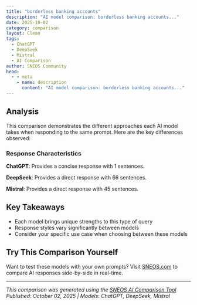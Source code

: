 ```yaml
---
title: "borderless banking accounts"
description: "AI model comparison: borderless banking accounts..."
date: 2025-10-02
category: comparison
layout: Clean
tags:
  - ChatGPT
  - DeepSeek
  - Mistral
  - AI Comparison
author: SNEOS Community
head:
  - - meta
    - name: description
      content: "AI model comparison: borderless banking accounts..."
---
```


<ChatComparison
  title="borderless banking accounts"
  prompt="borderless banking accounts"
  :responses='{"ChatGPT": "Borderless banking accounts refer to financial accounts that allow users to manage their finances seamlessly across international borders. These accounts cater to individuals and businesses engaged in global transactions, expatriates, freelancers, and digital nomads. Here are some key features and benefits typically associated with borderless banking accounts:\n\n### Key Features\n\n1. **Multi-Currency Capability**: These accounts often support multiple currencies, allowing users to hold and manage different currencies without the need for conversions.\n\n2. **Global Payment Solutions**: Many borderless banking accounts provide facilities for international wire transfers, enabling users to send and receive money globally with ease.\n\n3. **Access to Local Banking Services**: Some borderless accounts offer local bank account details in multiple countries, which can facilitate easier transactions and payments in those jurisdictions.\n\n4. **Low or No Fees**: They often come with lower transaction fees compared to traditional banks, especially for international transfers.\n\n5. **User-Friendly Technology**: Most borderless banking accounts provide a robust online platform or mobile application to manage accounts, view balances, and conduct transactions.\n\n6. **Integration with Financial Tools**: These accounts may integrate with accounting software and other financial tools to help users manage their finances more effectively.\n\n7. **Security Features**: Enhanced security protocols, such as two-factor authentication and encryption, are typically included to protect account information.\n\n### Popular Providers\n\n1. **Revolut**: Offers a multi-currency account with competitive exchange rates and no hidden fees for international transactions.\n \n2. **Wise (formerly TransferWise)**: Provides borderless banking features with multi-currency accounts and low-cost international money transfers.\n \n3. **N26**: A digital bank that offers international transactions with no foreign transaction fees.\n\n4. **Payoneer**: Famed for its global payment service, allowing freelancers and businesses to receive payments from clients worldwide.\n\n5. **Neat**: Provides borderless banking solutions for businesses, such as multi-currency accounts and the ability to hold funds in various currencies.\n\n### Use Cases\n\n- **Freelancers and Remote Workers**: Those who work with international clients can easily receive payments in different currencies without incurring high fees.\n \n- **Travelers and Expatriates**: Individuals living abroad can manage their finances and expenses in local currency without the hassle of multiple bank accounts.\n\n- **E-commerce Businesses**: Online sellers can benefit from easy management of payments and currency conversions.\n\n### Conclusion\n\nBorderless banking accounts are advantageous for anyone looking to simplify their financial management across different countries and currencies. They provide a convenient solution for global finance needs, minimizing fees and streamlining transactions. If you&#x27;re considering opening one, it&#x27;s essential to research various providers to find the best fit for your financial needs and usage patterns.", "DeepSeek": "Of course. \u0022Borderless banking accounts\u0022 refer to digital-first financial accounts designed to make managing money across different countries and currencies easier and cheaper.\n\nThey are a response to the high fees and slow processes of traditional international banking.\n\nHere\u2019s a comprehensive breakdown of what they are, how they work, key players, and things to consider.\n\n---\n\n### What is a Borderless Banking Account?\n\nAt its core, a borderless account is a multi-currency account that allows you to:\n* **Hold multiple currencies** (e.g., USD, EUR, GBP, JPY) in one account.\n* **Convert currencies** at the real, mid-market exchange rate (the rate you see on Google) with very low, transparent fees.\n* **Send and receive money internationally** much faster and cheaper than with a traditional bank.\n* **Get local bank details** in various countries, so you can get paid as if you had a local bank account there.\n\n### Key Features \u0026 How They Work\n\n1. **Multi-Currency Wallets:**\n * Your account isn\u0027t just in one currency. It has separate \u0022wallets\u0022 or \u0022pockets\u0022 for each currency you hold. You can keep money in Euros, pay someone in US Dollars, and receive a salary in British Pounds\u2014all within the same app.\n\n2. **International Transfers:**\n * **Low Fees:** Instead of the high wire transfer fees and poor exchange rates of traditional banks (which often include a 3-5% markup), borderless accounts typically charge a small, upfront percentage fee (e.g., 0.5%) or a flat fee.\n * **Speed:** Transfers are often completed within hours or a couple of days, compared to the 3-5 business days common with traditional international wires.\n\n3. **Local Bank Details:**\n * This is a killer feature. The provider gives you unique bank account details for a specific country.\n * **Example:** If you have a US client, you can give them your US account number and routing number. They can pay you in USD via a local ACH transfer (which is often free for them), and the money lands directly in your USD wallet. No international wire is needed.\n\n4. **Debit Cards:**\n * Most providers offer a debit card (physical or virtual) that you can use to spend in any currency you hold. If you have Euros in your account, you can pay in Euros with no fee. If you don\u0027t, it automatically converts your money at the real exchange rate.\n\n5. **Digital-First Experience:**\n * These are primarily app-based services with sleek interfaces, real-time notifications, and easy-to-understand fee structures.\n\n---\n\n### Top Providers in the Market\n\n| Provider | Best For | Key Features | Notable Points |\n| :--- | :--- | :--- | :--- |\n| **Wise (formerly TransferWise)** | The All-Rounder | **True mid-market exchange rates**, local bank details in 10\u002B countries, debit card. | The original pioneer. Often considered the gold standard for transparency and cost-effectiveness for transfers and conversions. |\n| **Revolut** | Frequent Travelers \u0026 Power Users | Multi-currency accounts, stock/commodity trading, cryptocurrency exchange, budgeting tools. | Offers various subscription plans (free to premium) with different perks like travel insurance and higher fee-free exchange limits. |\n| **Payoneer** | Freelancers \u0026 E-commerce | Mass payouts, receiving payments from marketplaces like Amazon \u0026 Airbnb, integration with platforms. | Very popular with online sellers and freelancers working with large US/European companies. |\n| **N26** (in EU) / **Monzo** (in UK) | Everyday Banking (within their region) | Simple, fee-free domestic banking with some international features. | While primarily \u0022neobanks\u0022 for their home regions, they offer competitive international spending and withdrawal features. |\n\n---\n\n### Who Are They For?\n\nBorderless accounts are ideal for:\n* **Freelancers \u0026 Remote Workers:** Getting paid by international clients without hefty wire transfer fees.\n* **Frequent Travelers \u0026 Digital Nomads:** Spending money abroad without foreign transaction fees and getting the best exchange rate.\n* **Expats \u0026 Immigrants:** Sending money back home to family quickly and affordably.\n* **Online Shoppers:** Paying for goods in foreign currencies without your bank\u0027s markup.\n* **Small Businesses \u0026 E-commerce Stores:** Managing international supplier payments and receiving customer payments from abroad.\n\n---\n\n### Pros and Cons\n\n#### **Advantages:**\n* **Cost-Effective:** Drastically lower fees for international transactions.\n* **Convenience:** Manage multiple currencies in one place.\n* **Speed:** Faster international payments.\n* **Transparency:** Clear, upfront fees with no hidden markups on exchange rates.\n* **User-Friendly:** Modern apps and easy-to-use platforms.\n\n#### **Disadvantages and Considerations:**\n* **Not a Full Replacement for a Traditional Bank:** They often lack certain services like mortgages, personal loans, investment advisory, or extensive branch networks.\n* **Regulation and Insurance:** While most are regulated (e.g., Wise is regulated as an electronic money institution in various countries), deposit protection can be different from traditional banks. In the EU/UK, funds are \u0022safeguarded,\u0022 but it\u0027s not the same as the government-backed insurance like the US FDIC or UK FSCS. **Always check how your money is protected.**\n* **Limits:** There can be limits on free ATM withdrawals, currency conversions, or transfer amounts.\n* **Customer Support:** Can sometimes be slower or entirely digital (chat/email only) compared to a local bank branch.\n\n### Final Verdict\n\n**Borderless banking accounts are a powerful financial tool for a globalized world.** They solve a specific, painful, and expensive problem with traditional banking.\n\nFor most people, the best strategy is to use a **hybrid approach**:\n* Keep your primary **traditional bank account** for your salary, local direct debits, loans, and in-person services.\n* Use a **borderless account** specifically for all your international needs: receiving foreign payments, traveling, and sending money abroad.\n\nBefore choosing one, compare the fees, supported currencies, and specific features (like which local bank details they offer) to find the best fit for your lifestyle.", "Mistral": "Borderless banking accounts, often referred to as global or international banking accounts, are designed to facilitate financial transactions across different countries and currencies. These accounts are particularly useful for individuals and businesses that operate internationally, such as expatriates, freelancers, digital nomads, and companies with global operations. Here are some key features and benefits of borderless banking accounts:\n\n### Key Features:\n1. **Multi-Currency Support**: These accounts typically allow users to hold, send, and receive money in multiple currencies. This can help avoid currency conversion fees and exchange rate fluctuations.\n2. **Global Access**: Users can access their accounts from anywhere in the world, often through online banking platforms or mobile apps.\n3. **Low or No Fees**: Many borderless banking accounts offer competitive fee structures, including low or no fees for international transfers, ATM withdrawals, and currency exchanges.\n4. **Virtual and Physical Cards**: Some providers offer virtual and physical debit or credit cards that can be used globally, often with favorable exchange rates.\n5. **Integration with Financial Services**: These accounts may integrate with other financial services, such as investment platforms, insurance, and tax planning tools.\n6. **Security**: Advanced security features, including encryption, two-factor authentication, and fraud detection, are common to protect users\u0027 funds and personal information.\n\n### Benefits:\n1. **Cost Savings**: By avoiding traditional bank fees and unfavorable exchange rates, users can save money on international transactions.\n2. **Convenience**: The ability to manage finances from anywhere in the world provides flexibility and convenience, especially for those who travel frequently.\n3. **Transparency**: Many borderless banking accounts offer real-time updates and transparent fee structures, making it easier to track and manage finances.\n4. **Speed**: International transfers can often be completed more quickly compared to traditional banking methods.\n5. **Currency Management**: Holding multiple currencies can help users manage currency risk and take advantage of favorable exchange rates.\n\n### Popular Providers:\n1. **Revolut**: Offers multi-currency accounts, virtual and physical cards, and a range of financial services.\n2. **Wise (formerly TransferWise)**: Known for its competitive exchange rates and low fees for international transfers.\n3. **N26**: Provides a range of banking services, including multi-currency accounts and virtual cards.\n4. **Monzo**: Offers a user-friendly app and a range of financial management tools.\n5. **Monese**: Designed for expatriates and frequent travelers, offering multi-currency accounts and low fees.\n\n### Considerations:\n1. **Regulation**: Ensure the provider is regulated and complies with financial regulations in your country of residence.\n2. **Customer Support**: Check the availability and quality of customer support, especially if you need assistance with international transactions.\n3. **Fees and Limits**: Understand the fee structure and any limits on transactions, withdrawals, or account balances.\n4. **Security**: Verify the security measures in place to protect your account and personal information.\n\nBorderless banking accounts are becoming increasingly popular as globalization and digital nomadism continue to grow. They offer a convenient and cost-effective way to manage finances across borders, making them an attractive option for many individuals and businesses."}' 
  published-date="08:50"
/>

## Analysis

This comparison demonstrates the different approaches each AI model takes when responding to the same prompt. Here are the key differences observed:

### Response Characteristics

**ChatGPT**: Provides a concise response with 1 sentences. 

**DeepSeek**: Provides a direct response with 66 sentences. 

**Mistral**: Provides a direct response with 45 sentences. 

## Key Takeaways

- Each model brings unique strengths to this type of query
- Response styles vary significantly between models
- Consider your specific use case when choosing between these models

## Try This Comparison Yourself

Want to test these models with your own prompts? Visit [SNEOS.com](https://sneos.com) to compare AI responses side-by-side in real-time.

---

*This comparison was generated using the [SNEOS AI Comparison Tool](https://sneos.com)*
*Published: October 02, 2025 | Models: ChatGPT, DeepSeek, Mistral*
